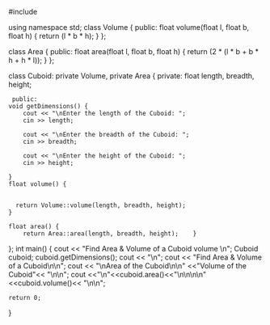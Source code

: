 #include <iostream>

using namespace std;
class Volume {
    public:
        float volume(float l, float b, float h) {
            return (l * b * h);
        }
};


class Area {
    public:
        float area(float l, float b, float h) {
            return (2 * (l * b + b * h + h * l));
        }
};

class Cuboid: private Volume, private Area {
    private: float length,
    breadth,
    height;

    
     public: 
    void getDimensions() {
        cout << "\nEnter the length of the Cuboid: ";
        cin >> length;

        cout << "\nEnter the breadth of the Cuboid: ";
        cin >> breadth;

        cout << "\nEnter the height of the Cuboid: ";
        cin >> height;

    }
    float volume() {


      return Volume::volume(length, breadth, height);
    }

    float area() {
        return Area::area(length, breadth, height);    }
};
int main() {
    cout <<   "Find Area & Volume of a Cuboid volume \n";
    Cuboid cuboid;
    cuboid.getDimensions();
    cout << "\n";
    cout <<  "Find Area & Volume of a Cuboid\n\n";
    cout << "\nArea of the Cuboid\n\n" <<"Volume of the Cuboid"<< "\n\n";
    cout <<"\n"<<cuboid.area()<<"\n\n\n\n"<<cuboid.volume()<< "\n\n";

    return 0;
}
